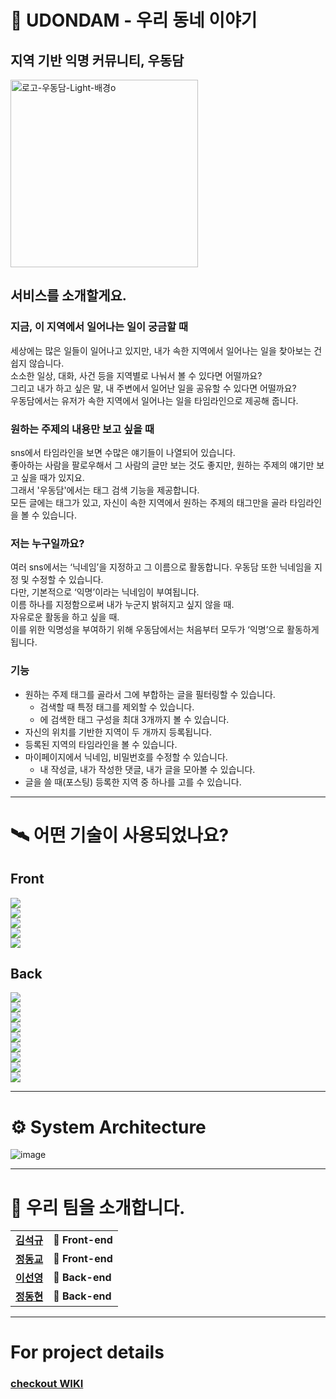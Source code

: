 # 📰 UDONDAM - 우리 동네 이야기
## 지역 기반 익명 커뮤니티, 우동담

<img width="300" alt="로고-우동담-Light-배경o" src="https://user-images.githubusercontent.com/87490361/143793771-ab32461e-2a76-4f2b-b96f-55241c2a9d98.png">

## 서비스를 소개할게요.

### 지금, 이 지역에서 일어나는 일이 궁금할 때
세상에는 많은 일들이 일어나고 있지만, 내가 속한 지역에서 일어나는 일을 찾아보는 건 쉽지 않습니다.   
소소한 일상, 대화, 사건 등을 지역별로 나눠서 볼 수 있다면 어떨까요?   
그리고 내가 하고 싶은 말, 내 주변에서 일어난 일을 공유할 수 있다면 어떨까요?   
우동담에서는 유저가 속한 지역에서 일어나는 일을 타임라인으로 제공해 줍니다.

### 원하는 주제의 내용만 보고 싶을 때
sns에서 타임라인을 보면 수많은 얘기들이 나열되어 있습니다.   
좋아하는 사람을 팔로우해서 그 사람의 글만 보는 것도 좋지만, 원하는 주제의 얘기만 보고 싶을 때가 있지요.   
그래서 '우동담'에서는 태그 검색 기능을 제공합니다.   
모든 글에는 태그가 있고, 자신이 속한 지역에서 원하는 주제의 태그만을 골라 타임라인을 볼 수 있습니다.

### 저는 누구일까요?
여러 sns에서는 ‘닉네임’을 지정하고 그 이름으로 활동합니다. 우동담 또한 닉네임을 지정 및 수정할 수 있습니다.   
다만, 기본적으로 ‘익명’이라는 닉네임이 부여됩니다.   
이름 하나를 지정함으로써 내가 누군지 밝혀지고 싶지 않을 때.   
자유로운 활동을 하고 싶을 때.   
이를 위한 익명성을 부여하기 위해 우동담에서는 처음부터 모두가 ‘익명’으로 활동하게 됩니다.   




### 기능
* 원하는 주제 태그를 골라서 그에 부합하는 글을 필터링할 수 있습니다.
  * 검색할 때 특정 태그를 제외할 수 있습니다.
  * 에 검색한 태그 구성을 최대 3개까지 볼 수 있습니다.
* 자신의 위치를 기반한 지역이 두 개까지 등록됩니다.
* 등록된 지역의 타임라인을 볼 수 있습니다.
* 마이페이지에서 닉네임, 비밀번호를 수정할 수 있습니다.
  * 내 작성글, 내가 작성한 댓글, 내가  글을 모아볼 수 있습니다.
* 글을 쓸 때(포스팅) 등록한 지역 중 하나를 고를 수 있습니다.

***
# 🛰 어떤 기술이 사용되었나요?
## Front
![](https://img.shields.io/badge/FRONT-Typescript-007ACC?style=for-the-badge&logo=TypeScript)   
![](https://img.shields.io/badge/FRONT-React-61DAFB?style=for-the-badge&logo=React)   
![](https://img.shields.io/badge/FRONT-Redux-764ABC?style=for-the-badge&logo=Redux)   
![](https://img.shields.io/badge/Front-Font_Awsome-2e4665?style=for-the-badge&logo=Font-Awesome)   
![](https://img.shields.io/badge/Front-Axios-6236FF?style=for-the-badge) 


## Back
![](https://img.shields.io/badge/BACK-Node.js-339933?style=for-the-badge&logo=Node.js)   
![](https://img.shields.io/badge/BACK-Nodemailer-31C954?style=for-the-badge)   
![](https://img.shields.io/badge/BACK-Express-000000?style=for-the-badge&logo=Express)   
![](https://img.shields.io/badge/BACK-JSON%20Web%20Tokens-000000?style=for-the-badge&logo=JSON%20Web%20Tokens)   
![](https://img.shields.io/badge/BACK-Sequelize-52B0E7?style=for-the-badge&logo=Sequelize)   
![](https://img.shields.io/badge/BACK-mysql-4479A1?style=for-the-badge&logo=mysql)   
![](https://img.shields.io/badge/BACK-PM2-2B037A?style=for-the-badge&logo=PM2)   
![](https://img.shields.io/badge/BACK-Axios-6236FF?style=for-the-badge)   
![](https://img.shields.io/badge/BACK-Amazon_AWS-232F3E?style=for-the-badge&logo=Amazon-AWS)   

***
# ⚙️ System Architecture
![image](https://user-images.githubusercontent.com/87490361/146557427-bd69f7b8-a5a1-4692-8622-4ea6a9cdc369.png)

***
# 📢 우리 팀을 소개합니다.
<table>
  <tbody>
    <tr>
      <td align="center">
       <a href="https://github.com/ksg9482"><strong>김석규</strong></a>
        <br>
      </td>
      <td>
        <strong>🚩 Front-end</strong>
      </td>
    </tr>
     <tr>
      <td align="center">
        <a href="https://github.com/wjdehdry3"><strong>정동교</strong></a>
        <br>
      </td>
      <td>
        <strong>🚩 Front-end</strong>
      </td>
    </tr>
      <td align="center">
        <a href="https://github.com/bombamong"><strong>이선영</strong></a>
        <br>
      </td>
      <td>
        <strong>🏁 Back-end</strong>
      </td>
    </tr>
    <tr>
      <td align="center">
        <a href="https://github.com/Kyung-Douhyun"><strong>정동현</stronf></a>
        <br>
      </td>
      <td>
        <strong>🏁 Back-end</strong>
      </td>
    </tr>
    <tr>
  </tbody>
</table>

***
# For project details

### [checkout WIKI](https://github.com/codestates/UDONDAM/wiki)
